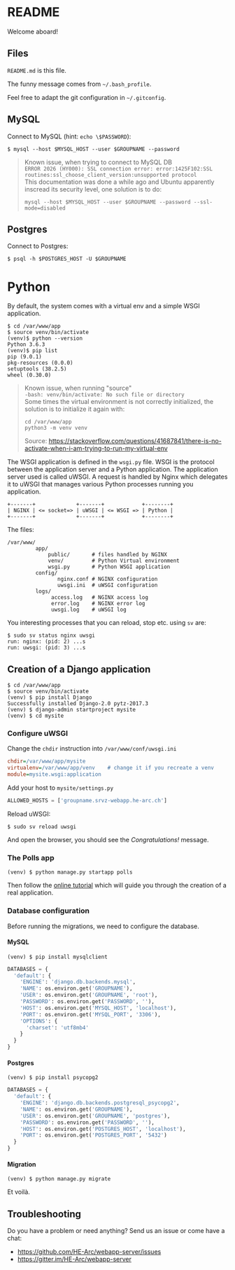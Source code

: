 # README

Welcome aboard!

## Files

`README.md` is this file.

The funny message comes from `~/.bash_profile`.

Feel free to adapt the git configuration in `~/.gitconfig`.

## MySQL

Connect to MySQL (hint: `echo \$PASSWORD`):

```
$ mysql --host $MYSQL_HOST --user $GROUPNAME --password
```

> Known issue, when trying to connect to MySQL DB  
> `ERROR 2026 (HY000): SSL connection error: error:1425F102:SSL routines:ssl_choose_client_version:unsupported protocol`  
> This documentation was done a while ago and Ubuntu apparently inscread its security level, one solution is to do:  
> ```
> mysql --host $MYSQL_HOST --user $GROUPNAME --password --ssl-mode=disabled
> ```

## Postgres

Connect to Postgres:

```
$ psql -h $POSTGRES_HOST -U $GROUPNAME
```

# Python

By default, the system comes with a virtual env and a simple WSGI application.

```
$ cd /var/www/app
$ source venv/bin/activate
(venv)$ python --version
Python 3.6.3
(venv)$ pip list
pip (9.0.1)
pkg-resources (0.0.0)
setuptools (38.2.5)
wheel (0.30.0)
```

> Known issue, when running "source"  
> `-bash: venv/bin/activate: No such file or directory`  
> Some times the virtual environment is not correctly initialized, the solution is to initialize it again with:  
> ```
> cd /var/www/app
> python3 -m venv venv
> ```
> Source: https://stackoverflow.com/questions/41687841/there-is-no-activate-when-i-am-trying-to-run-my-virtual-env

The WSGI application is defined in the `wsgi.py` file. WSGI is the protocol between the application server and a Python application. The application server used is called uWSGI. A request is handled by Nginx which delegates it to uWSGI that manages various Python processes running you application.

```
+-------+             +-------+            +--------+
| NGINX | <= socket=> | uWSGI | <= WSGI => | Python |
+-------+             +-------+            +--------+
```

The files:

```
/var/www/
         app/
             public/       # files handled by NGINX
             venv/         # Python Virtual environment
             wsgi.py       # Python WSGI application
         config/
                nginx.conf # NGINX configuration
                uwsgi.ini  # uWSGI configuration
         logs/
              access.log   # NGINX access log
              error.log    # NGINX error log
              uwsgi.log    # uWSGI log
```

You interesting processes that you can reload, stop etc. using `sv` are:

```
$ sudo sv status nginx uwsgi
run: nginx: (pid: 2) ...s
run: uwsgi: (pid: 3) ...s
```

## Creation of a Django application

```
$ cd /var/www/app
$ source venv/bin/activate
(venv) $ pip install Django
Successfully installed Django-2.0 pytz-2017.3
(venv) $ django-admin startproject mysite
(venv) $ cd mysite
```

### Configure uWSGI

Change the `chdir` instruction into `/var/www/conf/uwsgi.ini`

```ini
chdir=/var/www/app/mysite
virtualenv=/var/www/app/venv    # change it if you recreate a venv
module=mysite.wsgi:application
```

Add your host to `mysite/settings.py`

```python
ALLOWED_HOSTS = ['groupname.srvz-webapp.he-arc.ch']
```

Reload uWSGI:

```
$ sudo sv reload uwsgi
```

And open the browser, you should see the _Congratulations!_ message.

### The Polls app

```
(venv) $ python manage.py startapp polls
```

Then follow the [online tutorial](https://docs.djangoproject.com/en/1.10/intro/tutorial01/) which will guide you through the creation of a real application.

### Database configuration

Before running the migrations, we need to configure the database.

#### MySQL

```
(venv) $ pip install mysqlclient
```

```python
DATABASES = {
  'default': {
    'ENGINE': 'django.db.backends.mysql',
    'NAME': os.environ.get('GROUPNAME'),
    'USER': os.environ.get('GROUPNAME', 'root'),
    'PASSWORD': os.environ.get('PASSWORD', ''),
    'HOST': os.environ.get('MYSQL_HOST', 'localhost'),
    'PORT': os.environ.get('MYSQL_PORT', '3306'),
    'OPTIONS': {
      'charset': 'utf8mb4'
    }
  }
}
```

#### Postgres

```
(venv) $ pip install psycopg2
```

```python
DATABASES = {
  'default': {
    'ENGINE': 'django.db.backends.postgresql_psycopg2',
    'NAME': os.environ.get('GROUPNAME'),
    'USER': os.environ.get('GROUPNAME', 'postgres'),
    'PASSWORD': os.environ.get('PASSWORD', ''),
    'HOST': os.environ.get('POSTGRES_HOST', 'localhost'),
    'PORT': os.environ.get('POSTGRES_PORT', '5432')
  }
}
```

#### Migration

```
(venv) $ python manage.py migrate
```

Et voilà.


## Troubleshooting

Do you have a problem or need anything? Send us an issue or come have a chat:

- <https://github.com/HE-Arc/webapp-server/issues>
- <https://gitter.im/HE-Arc/webapp-server>
